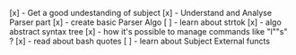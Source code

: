 [x] - Get a good undestanding of subject
[x] - Understand and Analyse Parser part 
[x] - create basic Parser Algo
[ ] - learn about strtok
[x] - algo abstract syntax tree
[x] - how it's possible to manage commands like "l""s" ?
[x] - read about bash quotes
[ ] - learn about Subject External functs

